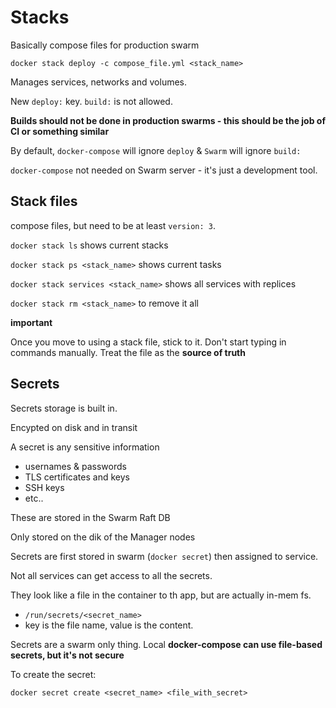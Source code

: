 # Stacks

Basically compose files for production swarm

`docker stack deploy -c compose_file.yml <stack_name>`

Manages services, networks and volumes. 

New `deploy:` key. `build:` is not allowed.

**Builds should not be done in production swarms - this should be the job of CI or something similar**

By default, `docker-compose` will ignore `deploy` & `Swarm` will ignore `build:`

`docker-compose` not needed on Swarm server - it's just a development tool.

## Stack files

compose files, but need to be at least `version: 3`.

`docker stack ls` shows current stacks

`docker stack ps <stack_name>` shows current tasks

`docker stack services <stack_name>` shows all services with replices

`docker stack rm <stack_name>` to remove it all

**important**

Once you move to using a stack file, stick to it. Don't start typing in commands manually. Treat the file as the **source of truth**

## Secrets

Secrets storage is built in.

Encypted on disk and in transit

A secret is any sensitive information
  - usernames & passwords
  - TLS certificates and keys
  - SSH keys
  - etc..

These are stored in the Swarm Raft DB

Only stored on the dik of the Manager nodes

Secrets are first stored in swarm (`docker secret`) then assigned to service.

Not all services can get access to all the secrets.

They look like a file in the container to th app, but are actually in-mem fs. 
 - `/run/secrets/<secret_name>`
 - key is the file name, value is the content.

Secrets are a swarm only thing. Local **docker-compose can use file-based secrets, but it's not secure**

To create the secret:

`docker secret create <secret_name> <file_with_secret>`





